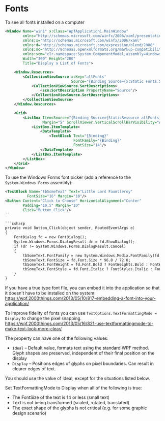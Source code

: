 # Fonts

To see all fonts installed on a computer

```xml
<Window Name="win1" x:Class="WpfApplication1.MainWindow"
        xmlns="http://schemas.microsoft.com/winfx/2006/xaml/presentation"
        xmlns:x="http://schemas.microsoft.com/winfx/2006/xaml"
        xmlns:d="http://schemas.microsoft.com/expression/blend/2008"
        xmlns:mc="http://schemas.openxmlformats.org/markup-compatibility/2006"
        xmlns:scm="clr-namespace:System.ComponentModel;assembly=WindowsBase"
        Width="300" Height="200"
        Title="Display a List of Fonts">

    <Window.Resources>
        <CollectionViewSource x:Key="allFonts"
                              Source="{Binding Source={x:Static Fonts.SystemFontFamilies}}">
            <CollectionViewSource.SortDescriptions>
                <scm:SortDescription PropertyName="Source"/>
            </CollectionViewSource.SortDescriptions>
        </CollectionViewSource>
    </Window.Resources>

    <Grid>
        <ListBox ItemsSource="{Binding Source={StaticResource allFonts}}"
                 Margin="5" ScrollViewer.VerticalScrollBarVisibility="Auto">
            <ListBox.ItemTemplate>
                <DataTemplate>
                    <TextBlock Text="{Binding}"
                               FontFamily="{Binding}"
                               FontSize="14"/>
                </DataTemplate>
            </ListBox.ItemTemplate>
        </ListBox>
    </Grid>
</Window>
```

To use the Windows Forms font picker (add a reference to the `System.Windows.Forms` assembly):

```xml
<TextBlock Name="tbSomeText" Text="Little Lord Fauntleroy"
          FontSize="16" Margin="10"/>
<Button Content="Click to Choose" HorizontalAlignment="Center"
        Padding="10,5" Margin="10"
        Click="Button_Click"/>
``

```csharp
private void Button_Click(object sender, RoutedEventArgs e)
{
    FontDialog fd = new FontDialog();
    System.Windows.Forms.DialogResult dr = fd.ShowDialog();
    if (dr != System.Windows.Forms.DialogResult.Cancel)
    {
        tbSomeText.FontFamily = new System.Windows.Media.FontFamily(fd.Font.Name);
        tbSomeText.FontSize = fd.Font.Size * 96.0 / 72.0;
        tbSomeText.FontWeight = fd.Font.Bold ? FontWeights.Bold : FontWeights.Regular;
        tbSomeText.FontStyle = fd.Font.Italic ? FontStyles.Italic : FontStyles.Normal;
    }
}
```

If you have a true type font file, you can embed it into the application so that it doesn't have to be installed on the system:
https://wpf.2000things.com/2013/05/10/817-embedding-a-font-into-your-application/

To improve fidelity of fonts you can use `TextOptions.TextFormattingMode = Display` to change the pixel snapping. 
https://wpf.2000things.com/2013/05/16/821-use-textformattingmode-to-make-text-look-more-clear/

The property can have one of the following values:
- `Ideal` – Default value, formats text using the standard WPF method. Glyph shapes are preserved, independent of their final position on the display
- `Display` – Positions edges of glyphs on pixel boundaries. Can result in clearer edges of text.


You should use the value of Ideal, except for the situations listed below.

Set TextFormattingMode to Display when all of the following is true:
- The FontSize of the text is 14 or less (small text)
- Text is not being transformed (scaled, rotated, translated)
- The exact shape of the glyphs is not critical (e.g. for some graphic design scenario)
<!--stackedit_data:
eyJoaXN0b3J5IjpbMTAzNjE4MzIzMl19
-->